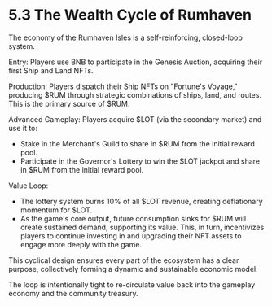 
# 5.3 The Wealth Cycle of Rumhaven

<!-- Publication styles -->
<link rel="stylesheet" href="../assets/styles.css">

The economy of the Rumhaven Isles is a self-reinforcing, closed-loop system.

Entry: Players use BNB to participate in the Genesis Auction, acquiring their first Ship and Land NFTs.

Production: Players dispatch their Ship NFTs on "Fortune's Voyage," producing $RUM through strategic combinations of ships, land, and routes. This is the primary source of $RUM.

Advanced Gameplay: Players acquire $LOT (via the secondary market) and use it to:
* Stake in the Merchant's Guild to share in $RUM from the initial reward pool.
* Participate in the Governor's Lottery to win the $LOT jackpot and share in $RUM from the initial reward pool.

Value Loop:
* The lottery system burns 10% of all $LOT revenue, creating deflationary momentum for $LOT.
* As the game's core output, future consumption sinks for $RUM will create sustained demand, supporting its value. This, in turn, incentivizes players to continue investing in and upgrading their NFT assets to engage more deeply with the game.

This cyclical design ensures every part of the ecosystem has a clear purpose, collectively forming a dynamic and sustainable economic model.

<div class="container">
The loop is intentionally tight to re-circulate value back into the gameplay economy and the community treasury.
</div>

